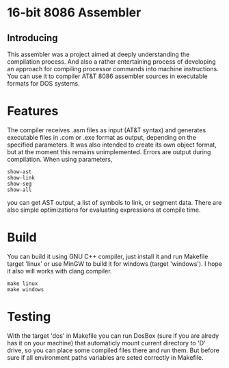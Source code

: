 # 16-bit 8086 Assembler
## Introducing
This assembler was a project aimed at deeply understanding the compilation process.
And also a rather entertaining process of developing an approach for compiling processor commands into machine instructions.
You can use it to compiler AT&T 8086 assembler sources in executable formats for DOS systems.

# Features
The compiler receives .asm files as input (AT&T syntax) and generates executable files in .com or .exe format as output,
depending on the specified parameters. It was also intended to create its own object format, but at the moment this remains unimplemented.
Errors are output during compilation. When using parameters,
```
show-ast
show-link
show-seg
show-all
```
you can get AST output, a list of symbols to link, or segment data.
There are also simple optimizations for evaluating expressions at compile time.

# Build
You can build it using GNU C++ compiler, just install it and run Makefile target 'linux' or
use MinGW to build it for windows (target 'windows'). I hope it also will works with clang compiler.
```
make linux
make windows
```

# Testing
With the target 'dos' in Makefile you can run DosBox (sure if you are alredy has it on your machine) that automaticly mount current directory to 'D' drive, so you can place some compiled
files there and run them. But before sure if all environment paths variables are seted correctly in Makefile.
